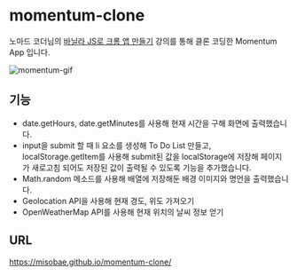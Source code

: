 # momentum-clone
노마드 코더님의 [바닐라 JS로 크롬 앱 만들기](https://nomadcoders.co/javascript-for-beginners) 강의를 통해 클론 코딩한 Momentum App 입니다.

![momentum-gif](https://user-images.githubusercontent.com/95119608/155902634-6146b579-5e02-4d5d-831b-1370f29b3c63.gif)

## 기능
- date.getHours, date.getMinutes를 사용해 현재 시간을 구해 화면에 출력했습니다.
- input을 submit 할 때 li 요소를 생성해 To Do List 만들고, localStorage.getItem를 사용해 submit된 값을 localStorage에 저장해 페이지가 새로고침 되어도 저장된 값이 출력될 수 있도록 기능을 추가했습니다.
- Math.random 메소드를 사용해 배열에 저장해둔 배경 이미지와 명언을 출력했습니다.
- Geolocation API을 사용해 현재 경도, 위도 가져오기
- OpenWeatherMap API를 사용해 현재 위치의 날씨 정보 얻기

## URL
https://misobae.github.io/momentum-clone/
